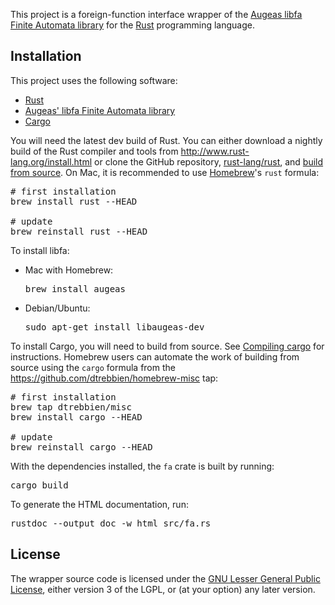 This project is a foreign-function interface wrapper of the [Augeas libfa Finite Automata library](http://augeas.net/libfa/index.html) for the [Rust](http://www.rust-lang.org) programming language.

## Installation
This project uses the following software:

 *  [Rust](http://www.rust-lang.org)
 *  [Augeas' libfa Finite Automata library](http://augeas.net/libfa/index.html)
 *  [Cargo](http://crates.io)

You will need the latest dev build of Rust. You can either download a nightly build of the Rust compiler and tools from http://www.rust-lang.org/install.html or clone the GitHub repository, [rust-lang/rust](https://github.com/rust-lang/rust), and [build from source](https://github.com/rust-lang/rust/#building-from-source). On Mac, it is recommended to use [Homebrew](http://brew.sh)'s `rust` formula:

<pre>
# first installation
brew install rust --HEAD

# update
brew reinstall rust --HEAD
</pre>

To install libfa:

 *  Mac with Homebrew:
    <pre>
    brew install augeas
    </pre>

 *  Debian/Ubuntu:
    <pre>
    sudo apt-get install libaugeas-dev
    </pre>

To install Cargo, you will need to build from source. See [Compiling cargo](https://github.com/rust-lang/cargo#compiling-cargo) for instructions. Homebrew users can automate the work of building from source using the `cargo` formula from the https://github.com/dtrebbien/homebrew-misc tap:

<pre>
# first installation
brew tap dtrebbien/misc
brew install cargo --HEAD

# update
brew reinstall cargo --HEAD
</pre>

With the dependencies installed, the `fa` crate is built by running:

<pre>
cargo build
</pre>

To generate the HTML documentation, run:

<pre>
rustdoc --output doc -w html src/fa.rs
</pre>

## License
The wrapper source code is licensed under the [GNU Lesser General Public License](http://www.gnu.org/licenses/lgpl.html), either version 3 of the LGPL, or (at your option) any later version.
